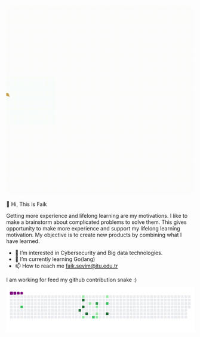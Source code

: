 
![snake gif](https://github.com/abrekcoin/Actions/blob/bb45049a5d98a126ca4f585dd960f3bb82b2a86a/Project%20Name.gif)

👋 Hi, This is Faik 

Getting more experience and lifelong learning are my motivations. I like to make
a brainstorm about complicated problems to solve them. This gives opportunity
to make more experience and support my lifelong learning motivation. My
objective is to create new products by combining what I have learned.

- 👀 I’m interested in Cybersecurity and Big data technologies.
- 🌱 I’m currently learning Go(lang)
- 📫 How to reach me faik.sevim@itu.edu.tr

I am working for feed my github contribution snake :)

![snake gif](https://github.com/abrekcoin/Actions/blob/output/github-contribution-grid-snake.gif?raw=true)

